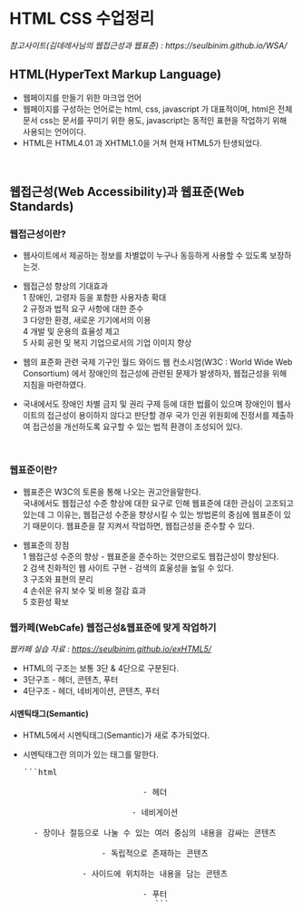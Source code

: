 <h1>HTML CSS 수업정리 </h1>
<cite>참고사이트(김데레사님의 웹접근성과 웹표준) : https://seulbinim.github.io/WSA/ </cite>

## HTML(HyperText Markup Language)
* 웹페이지를 만들기 위한 마크업 언어<br>
* 웹페이지를 구성하는 언어로는 html, css, javascript 가 대표적이며, html은 전체 문서 css는 문서를 꾸미기 위한 용도, javascript는 동적인 표현을 작업하기 위해 사용되는 언어이다.<br>
* HTML은 HTML4.01 과 XHTML1.0을 거쳐 현재 HTML5가 탄생되었다.
<br>


## 웹접근성(Web Accessibility)과 웹표준(Web Standards)
### 웹접근성이란?
- 웹사이트에서 제공하는 정보를 차별없이 누구나 동등하게 사용할 수 있도록 보장하는것.
* 웹접근성 향상의 기대효과 <br>
1 장애인, 고령자 등을 포함한 사용자층 확대<br>
2 규정과 법적 요구 사항에 대한 준수<br>
3 다양한 환경, 새로운 기기에서의 이용<br>
4 개발 및 운용의 효율성 제고<br>
5 사회 공헌 및 복지 기업으로서의 기업 이미지 향상

* 웹의 표준화 관련 국제 기구인 월드 와이드 웹 컨소시엄(W3C : World Wide Web Consortium) 에서 장애인의 접근성에 관련된 문제가 발생하자, 웹접근성을 위해 지침을 마련하였다. 
* 국내에서도 장애인 차별 금지 및 권리 구제 등에 대한 법률이 있으며 장애인이 웹사이트의 접근성이 용이하지 않다고 판단할 경우 국가 인권 위원회에 진정서를 제출하여 접근성을 개선하도록 요구할 수 있는 법적 환경이 조성되어 있다.


<br>

### 웹표준이란?
- 웹표준은 W3C의 토론을 통해 나오는 권고안을말한다.<br>
국내에서도 웹접근성 수준 향상에 대한 요구로 인해 웹표준에 대한 관심이 고조되고 있는데 그 이유는, 웹접근성 수준을 향상시킬 수 있는 방법론의 중심에 웹표준이 있기 때문이다.
웹표준을 잘 지켜서 작업하면, 웹접근성을 준수할 수 있다.

* 웹표준의 장점<br>
1 웹접근성 수준의 향상 - 웹표준을 준수하는 것만으로도 웹접근성이 향상된다. <br>
2 검색 친화적인 웹 사이트 구현 - 검색의 효울성을 높일 수 있다.<br>
3 구조와 표현의 분리 <br>
4 손쉬운 유지 보수 및 비용 절감 효과<br>
5 호환성 확보


### 웹카페(WebCafe) 웹접근성&웹표준에 맞게 작업하기
<cite>웹카페 실습 자료 : https://seulbinim.github.io/exHTML5/</cite>

* HTML의 구조는 보통 3단 & 4단으로 구분된다.
* 3단구조 - 헤더, 콘텐츠, 푸터
* 4단구조 - 헤더, 네비게이션, 콘텐츠, 푸터

#### 시멘틱태그(Semantic)
* HTML5에서 시멘틱태그(Semantic)가 새로 추가되었다.
- 시멘틱태그란 의미가 있는 태그를 말한다.
<pre>
   ```html
        <header> - 헤더
        <nav> - 네비게이션
        <section> - 장이나 절등으로 나눌 수 있는 여러 중심의 내용을 감싸는 콘텐츠
        <article> - 독립적으로 존재하는 콘텐츠
        <aside> - 사이드에 위치하는 내용을 담는 콘텐츠
        <footer> - 푸터
    ```
</pre>

